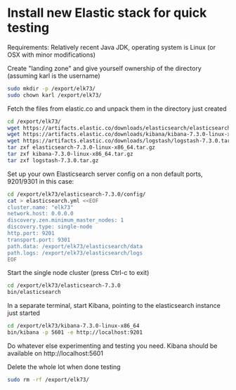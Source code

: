# Install new Elastic stack for quick testing

Requirements:
Relatively recent Java JDK, operating system is Linux (or OSX with minor modifications)

Create "landing zone" and give yourself ownership of the directory (assuming karl is the username)
```bash
sudo mkdir -p /export/elk73/
sudo chown karl /export/elk73/
```

Fetch the files from elastic.co and unpack them in the directory just created
```bash
cd /export/elk73/
wget https://artifacts.elastic.co/downloads/elasticsearch/elasticsearch-7.3.0-linux-x86_64.tar.gz
wget https://artifacts.elastic.co/downloads/kibana/kibana-7.3.0-linux-x86_64.tar.gz
wget https://artifacts.elastic.co/downloads/logstash/logstash-7.3.0.tar.gz
tar zxf elasticsearch-7.3.0-linux-x86_64.tar.gz
tar zxf kibana-7.3.0-linux-x86_64.tar.gz
tar zxf logstash-7.3.0.tar.gz
```

Set up your own Elasticsearch server config on a non default ports, 9201/9301 in this case:
```bash
cd /export/elk73/elasticsearch-7.3.0/config/
cat > elasticsearch.yml <<EOF
cluster.name: "elk73"
network.host: 0.0.0.0
discovery.zen.minimum_master_nodes: 1
discovery.type: single-node
http.port: 9201
transport.port: 9301
path.data: /export/elk73/elasticsearch/data
path.logs: /export/elk73/elasticsearch/logs
EOF
```

Start the single node cluster (press Ctrl-c to exit)
```bash
cd /export/elk73/elasticsearch-7.3.0
bin/elasticsearch
```

In a separate terminal, start Kibana, pointing to the elasticsearch instance just started
```bash
cd /export/elk73/kibana-7.3.0-linux-x86_64
bin/kibana -p 5601 -e http://localhost:9201
```


Do whatever else experimenting and testing you need. Kibana should be available on http://localhost:5601

Delete the whole lot when done testing
```bash
sudo rm -rf /export/elk73/
```
